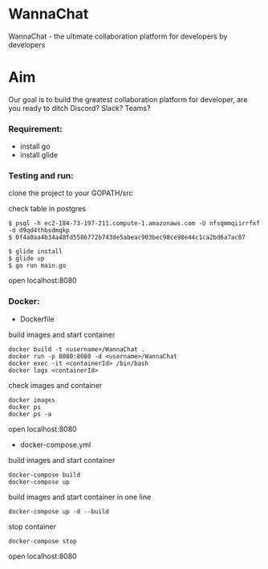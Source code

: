 # WannaChat
WannaChat - the ultimate collaboration platform for developers by developers

# Aim
Our goal is to build the greatest collaboration platform for developer, are you ready to ditch Discord? Slack? Teams?

### Requirement:
 - install go
 - install glide

### Testing and run:

clone the project to your GOPATH/src

check table in postgres
```
$ psql -h ec2-184-73-197-211.compute-1.amazonaws.com -U nfsqmmqiirrfxf -d d9qd4thbsdmqkp
$ 0f4a0aa4b34a48fd5586772b743de5abeac903bec98ce98e44c1ca2bd6a7ac07
```

```
$ glide install
$ glide up
$ go run main.go
```

open localhost:8080

### Docker:

- Dockerfile

build images and start container
```
docker build -t <username>/WannaChat .
docker run -p 8080:8080 -d <username>/WannaChat
docker exec -it <containerId> /bin/bash
docker logs <containerId>
```

check images and container
```
docker images
docker ps
docker ps -a
```

open localhost:8080

- docker-compose.yml

build images and start container
```
docker-compose build
docker-compose up
```
build images and start container in one line
```
docker-compose up -d --build
```

stop container
```
docker-compose stop
```

open localhost:8080
